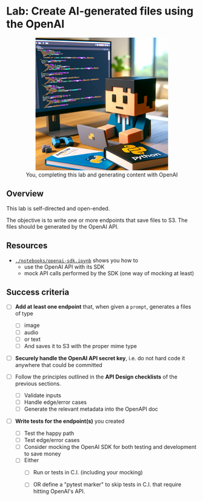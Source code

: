 # Lab: Create AI-generated files using the OpenAI

<figure align="center">
  <img src="../../assets/learning-aws-and-python.png" alt="Cute, generated image" width="350">
  <figcaption>You, completing this lab and generating content with OpenAI</figcaption>
</figure>

## Overview

This lab is self-directed and open-ended. 

The objective is to write one or more endpoints that save files to S3. The files should be generated by the OpenAI API.

## Resources

- [`./notebooks/openai-sdk.ipynb`](./notebooks/openai-sdk.ipynb) shows you how to 
  - use the OpenAI API with its SDK
  - mock API calls performed by the SDK (one way of mocking at least)

## Success criteria

- [ ] **Add at least one endpoint** that, when given a `prompt`, generates a files of type
  - [ ] image
  - [ ] audio
  - [ ] or text
  - [ ] And saves it to S3 with the proper mime type

- [ ] **Securely handle the OpenAI API secret key**, i.e. do not hard code it anywhere that could be committed

- [ ] Follow the principles outlined in the **API Design checklists** of the previous sections. 
  - [ ] Validate inputs
  - [ ] Handle edge/error cases
  - [ ] Generate the relevant metadata into the OpenAPI doc

- [ ] **Write tests for the endpoint(s)** you created
  - [ ] Test the happy path
  - [ ] Test edge/error cases
  - [ ] Consider mocking the OpenAI SDK for both testing and development to save money
  - [ ] Either
    - [ ] Run or tests in C.I. (including your mocking)
    - [ ] OR define a "pytest marker" to skip tests in C.I. that require hitting OpenAI's API.


